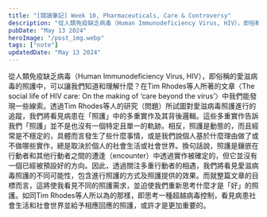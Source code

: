 ```yaml
---
title: "[閱讀筆記] Week 10, Pharmaceuticals, Care & Controversy"
description: "從人類免疫缺乏病毒（Human Immunodeficiency Virus, HIV），即俗稱的愛滋病毒的照護中，可以讓我們知道和理解什麼？在Tim Rhodes等人所著的文章〈The social life of HIV care: On the making of ‘care beyond the virus’〉中我們能發現一些線索。"
pubDate: "May 13 2024"
heroImage: "/post_img.webp"
tags: ["note"]
updatedDate: "May 13 2024"
---
```


從人類免疫缺乏病毒（Human Immunodeficiency Virus, HIV），即俗稱的愛滋病毒的照護中，可以讓我們知道和理解什麼？在Tim Rhodes等人所著的文章〈The social life of HIV care: On the making of ‘care beyond the virus’〉中我們能發現一些線索。透過Tim Rhodes等人的研究（問題）所試圖對愛滋病毒照護進行的追蹤，我們將看見病患在「照護」中的多重實作及其背後邏輯。這些多重實作告訴我們「照護」並不是也沒有一個特定且單一的軌跡。相反，照護是動態的，而且經常是不穩定的，具體而言發生了些什麼事情，或是我們說個人基於什麼理由做了或不做哪些實作，總是取決於個人的社會生活或社會世界。換句話說，照護是鑲嵌在行動者和其他行動者之間的遭逢（encounter）中透過實作被確定的，但它並沒有一個已經被預設好的方向。因此，透過關注多重行動者的相遇，我們將看見愛滋病毒照護的不同可能性，包含進行照護的方式及照護提供的效果。而就整篇文章的目標而言，這將使我看見不同的照護需求，並迫使我們重新思考什麼才是「好」的照護。如同Tim Rhodes等人所以為的那樣，即思考一種超越病毒控制，看見病患社會生活和社會世界並給予相應回應的照護，或許才是更加重要的。
